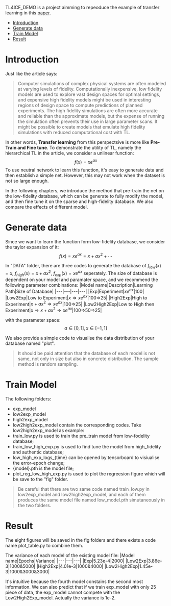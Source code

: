 TL4ICF_DEMO is a project aimming to repeoduce the example of transfer learning in this [paper](https://ieeexplore.ieee.org/document/8932676?arnumber=8932676).

- [Introduction](#introduction)
- [Generate data](#generate-data)
- [Train Model](#train-model)
- [Result](#result)


# Introduction 
Just like the article says:
> Computer simulations of complex physical systems are often modeled at varying levels of fidelity. Computationally inexpensive, low fidelity models are used to explore vast design spaces for optimal settings, and expensive high fidelity models might be used in interesting regions of design space to compute predictions of planned experiments. The high fidelity simulations are often more accurate and reliable than the approximate models, but the expense of running the simulation often prevents their use in large parameter scans. It might be possible to create models that emulate high fidelity simulations with reduced computational cost with TL.

In other words, **Transfer learning** from this perspectsive is more like **Pre-Train and Fine tune**. To demonstrate the utility of TL, namely the hierarchical TL in the article, we consider a unlinear function:
$$f(x)=xe^{ax}$$
To use neutral network to learn this function, it's easy to generate data and then establish a simple net. However, this may not work when the dataset is not so large enough.

In the following chapters, we introduce the method that pre-train the net on the low-fidelity database, which can be generate to fully modify the model, and then fine tune it on the sparse and high-fidelity database. We also compare the effects of different model.

# Generate data
Since we want to learn the function form low-fidelity database, we consider the taylor expansion of it:
$$f(x)=xe^{ax}=x+ax^2+\cdots$$

In "DATA" folder, there are three codes to generate the database of $f_{low}(x)=x$, $f_{high}(x)=x+ax^2$, $f_{exp}(x)=xe^{ax}$ seperately. The size of database is dependent on your model and paramater space, and we recommend the following parameter combinations:
|Model name|Description|Learning Path|Size of Database|
|---|---|---|---|
|Exp|Experiment|$xe^{ax}$|100|
|Low2Exp|Low to Experiment|$x\Rightarrow xe^{ax}$|100$\Rightarrow$25|
|High2Exp|High to Experiment|$x+ax^2\Rightarrow xe^{ax}$|100$\Rightarrow$25|
|Low2High2Exp|Low to High then Experiment|$x\Rightarrow x+ax^2\Rightarrow xe^{ax}$|100$\Rightarrow$50$\Rightarrow$25|

with the parameter space:
$$a\in[0,1],x\in [-1,1]$$

We also provide a simple code to visualise the data distribution of your database named "plot".

> It should be paid attention that the database of each model is not same, not only in size but also in concrete distribution. The sample method is random sampling.

# Train Model
The following folders:
- exp_model
- low2exp_model
- high2exp_model
- low2high2exp_model
contain the corresponding codes. Take low2high2exp_model as example:
- train_low.py is used to train the pre_train model from low-fodelity database;
- train_low_high_exp.py is used to find tune the model from high_fidelity and authentic database;
- low_high_exp_logs_{time} can be opened by tensorboard to visiualise the error-epoch change;
- {model}.pth is the model file;
- plot_reg_low_high_exp.py is used to plot the regreesion figure which will be save to the "fig" folder.

> Be careful that there are two same code named train_low.py in low2exp_model and low2high2exp_model, and each of them produces the same model file named low_model.pth simutaneously in the two folders.

# Result
The eight figures will be saved in the fig folders and there exists a code name plot_table.py to combine them.

The variance of each model of the existing model file:
|Model name|Epochs|Variance|
|---|---|---|
|Exp|5.23e-4|2000|
|Low2Exp|3.86e-3|1000&5000|
|High2Exp|4.01e-3|1000&4000|
|Low2High2Exp|1.45e-3|1000&3000&3000|

It's intuitive because the fourth model constains the second most information. We can also predict that if we train exp_model with only 25 piece of data, the exp_model cannot compete with the Low2High2Exp_model. Actually the variance is 1e-2.